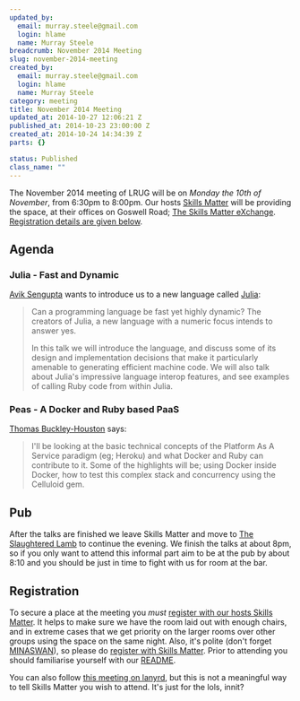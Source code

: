 ```yaml
--- 
updated_by: 
  email: murray.steele@gmail.com
  login: hlame
  name: Murray Steele
breadcrumb: November 2014 Meeting
slug: november-2014-meeting
created_by: 
  email: murray.steele@gmail.com
  login: hlame
  name: Murray Steele
category: meeting
title: November 2014 Meeting
updated_at: 2014-10-27 12:06:21 Z
published_at: 2014-10-23 23:00:00 Z
created_at: 2014-10-24 14:34:39 Z
parts: {}

status: Published
class_name: ""
---
```


The November 2014 meeting of LRUG will be on *Monday the 10th of November*, from 6:30pm to 8:00pm.  Our hosts [Skills Matter](http://skillsmatter.com/) will be providing the space, at their offices on Goswell Road; [The Skills Matter eXchange](https://skillsmatter.com/locations/96-skills-matter-exchange).  <a href="#nov14registration">Registration details are given below</a>.

Agenda
------

### Julia  - Fast and Dynamic

[Avik Sengupta](http://www.sengupta.net/musings/) wants to introduce us to a new language called [Julia](http://julialang.org/):

> Can  a programming language be fast yet highly 
> dynamic? The creators of Julia, a new language with 
> a numeric focus intends to answer yes. 
>
> In this talk we will introduce the language, and 
> discuss some of its design and implementation 
> decisions that make it particularly amenable to
> generating efficient machine code. We will also talk
> about Julia's impressive language interop features, 
> and see examples of calling Ruby code from within Julia.

### Peas - A Docker and Ruby based PaaS

[Thomas Buckley-Houston](http://tombh.co.uk) says:

> I'll be looking at the basic technical concepts
> of the Platform As A Service paradigm (eg; Heroku)
> and what Docker and Ruby can contribute to it.
> Some of the highlights will be; using Docker 
> inside Docker, how to test this complex stack 
> and concurrency using the Celluloid gem.

Pub
---

After the talks are finished we leave Skills Matter and move to [The Slaughtered Lamb](http://www.theslaughteredlambpub.com/) to continue the evening.  We finish the talks at about 8pm, so if you only want to attend this informal part aim to be at the pub by about 8:10 and you should be just in time to fight with us for room at the bar.

Registration <a name="nov14registration">&nbsp;</a>
---------------------------------------------------

To secure a place at the meeting you *must* [register with our hosts Skills Matter](https://www.skillsmatter.com/meetups/6695-lrug-november-meetup).  It helps to make sure we have the room laid out with enough chairs, and in extreme cases that we get priority on the larger rooms over other groups using the space on the same night.  Also, it's polite (don't forget [MINASWAN](http://oreilly.com/ruby/excerpts/ruby-learning-rails/ruby-glossary.html#I_indexterm_d1e32036)), so please do [register with Skills Matter](https://www.skillsmatter.com/meetups/6695-lrug-november-meetup).  Prior to attending you should familiarise yourself with our [README](http://readme.lrug.org/).

You can also follow [this meeting on lanyrd](http://lanyrd.com/2014/lrug-november/), but this is not a meaningful way to tell Skills Matter you wish to attend.  It's just for the lols, innit?

